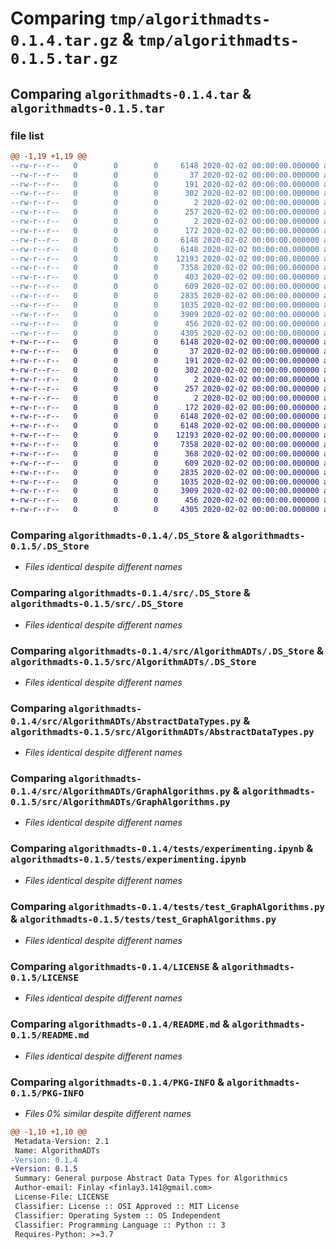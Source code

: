 # Comparing `tmp/algorithmadts-0.1.4.tar.gz` & `tmp/algorithmadts-0.1.5.tar.gz`

## Comparing `algorithmadts-0.1.4.tar` & `algorithmadts-0.1.5.tar`

### file list

```diff
@@ -1,19 +1,19 @@
--rw-r--r--   0        0        0     6148 2020-02-02 00:00:00.000000 algorithmadts-0.1.4/.DS_Store
--rw-r--r--   0        0        0       37 2020-02-02 00:00:00.000000 algorithmadts-0.1.4/.pytest_cache/.gitignore
--rw-r--r--   0        0        0      191 2020-02-02 00:00:00.000000 algorithmadts-0.1.4/.pytest_cache/CACHEDIR.TAG
--rw-r--r--   0        0        0      302 2020-02-02 00:00:00.000000 algorithmadts-0.1.4/.pytest_cache/README.md
--rw-r--r--   0        0        0        2 2020-02-02 00:00:00.000000 algorithmadts-0.1.4/.pytest_cache/v/cache/lastfailed
--rw-r--r--   0        0        0      257 2020-02-02 00:00:00.000000 algorithmadts-0.1.4/.pytest_cache/v/cache/nodeids
--rw-r--r--   0        0        0        2 2020-02-02 00:00:00.000000 algorithmadts-0.1.4/.pytest_cache/v/cache/stepwise
--rw-r--r--   0        0        0      172 2020-02-02 00:00:00.000000 algorithmadts-0.1.4/.vscode/settings.json
--rw-r--r--   0        0        0     6148 2020-02-02 00:00:00.000000 algorithmadts-0.1.4/src/.DS_Store
--rw-r--r--   0        0        0     6148 2020-02-02 00:00:00.000000 algorithmadts-0.1.4/src/AlgorithmADTs/.DS_Store
--rw-r--r--   0        0        0    12193 2020-02-02 00:00:00.000000 algorithmadts-0.1.4/src/AlgorithmADTs/AbstractDataTypes.py
--rw-r--r--   0        0        0     7358 2020-02-02 00:00:00.000000 algorithmadts-0.1.4/src/AlgorithmADTs/GraphAlgorithms.py
--rw-r--r--   0        0        0      403 2020-02-02 00:00:00.000000 algorithmadts-0.1.4/src/AlgorithmADTs/__init__.py
--rw-r--r--   0        0        0      609 2020-02-02 00:00:00.000000 algorithmadts-0.1.4/tests/experimenting.ipynb
--rw-r--r--   0        0        0     2835 2020-02-02 00:00:00.000000 algorithmadts-0.1.4/tests/test_GraphAlgorithms.py
--rw-r--r--   0        0        0     1035 2020-02-02 00:00:00.000000 algorithmadts-0.1.4/LICENSE
--rw-r--r--   0        0        0     3909 2020-02-02 00:00:00.000000 algorithmadts-0.1.4/README.md
--rw-r--r--   0        0        0      456 2020-02-02 00:00:00.000000 algorithmadts-0.1.4/pyproject.toml
--rw-r--r--   0        0        0     4305 2020-02-02 00:00:00.000000 algorithmadts-0.1.4/PKG-INFO
+-rw-r--r--   0        0        0     6148 2020-02-02 00:00:00.000000 algorithmadts-0.1.5/.DS_Store
+-rw-r--r--   0        0        0       37 2020-02-02 00:00:00.000000 algorithmadts-0.1.5/.pytest_cache/.gitignore
+-rw-r--r--   0        0        0      191 2020-02-02 00:00:00.000000 algorithmadts-0.1.5/.pytest_cache/CACHEDIR.TAG
+-rw-r--r--   0        0        0      302 2020-02-02 00:00:00.000000 algorithmadts-0.1.5/.pytest_cache/README.md
+-rw-r--r--   0        0        0        2 2020-02-02 00:00:00.000000 algorithmadts-0.1.5/.pytest_cache/v/cache/lastfailed
+-rw-r--r--   0        0        0      257 2020-02-02 00:00:00.000000 algorithmadts-0.1.5/.pytest_cache/v/cache/nodeids
+-rw-r--r--   0        0        0        2 2020-02-02 00:00:00.000000 algorithmadts-0.1.5/.pytest_cache/v/cache/stepwise
+-rw-r--r--   0        0        0      172 2020-02-02 00:00:00.000000 algorithmadts-0.1.5/.vscode/settings.json
+-rw-r--r--   0        0        0     6148 2020-02-02 00:00:00.000000 algorithmadts-0.1.5/src/.DS_Store
+-rw-r--r--   0        0        0     6148 2020-02-02 00:00:00.000000 algorithmadts-0.1.5/src/AlgorithmADTs/.DS_Store
+-rw-r--r--   0        0        0    12193 2020-02-02 00:00:00.000000 algorithmadts-0.1.5/src/AlgorithmADTs/AbstractDataTypes.py
+-rw-r--r--   0        0        0     7358 2020-02-02 00:00:00.000000 algorithmadts-0.1.5/src/AlgorithmADTs/GraphAlgorithms.py
+-rw-r--r--   0        0        0      368 2020-02-02 00:00:00.000000 algorithmadts-0.1.5/src/AlgorithmADTs/__init__.py
+-rw-r--r--   0        0        0      609 2020-02-02 00:00:00.000000 algorithmadts-0.1.5/tests/experimenting.ipynb
+-rw-r--r--   0        0        0     2835 2020-02-02 00:00:00.000000 algorithmadts-0.1.5/tests/test_GraphAlgorithms.py
+-rw-r--r--   0        0        0     1035 2020-02-02 00:00:00.000000 algorithmadts-0.1.5/LICENSE
+-rw-r--r--   0        0        0     3909 2020-02-02 00:00:00.000000 algorithmadts-0.1.5/README.md
+-rw-r--r--   0        0        0      456 2020-02-02 00:00:00.000000 algorithmadts-0.1.5/pyproject.toml
+-rw-r--r--   0        0        0     4305 2020-02-02 00:00:00.000000 algorithmadts-0.1.5/PKG-INFO
```

### Comparing `algorithmadts-0.1.4/.DS_Store` & `algorithmadts-0.1.5/.DS_Store`

 * *Files identical despite different names*

### Comparing `algorithmadts-0.1.4/src/.DS_Store` & `algorithmadts-0.1.5/src/.DS_Store`

 * *Files identical despite different names*

### Comparing `algorithmadts-0.1.4/src/AlgorithmADTs/.DS_Store` & `algorithmadts-0.1.5/src/AlgorithmADTs/.DS_Store`

 * *Files identical despite different names*

### Comparing `algorithmadts-0.1.4/src/AlgorithmADTs/AbstractDataTypes.py` & `algorithmadts-0.1.5/src/AlgorithmADTs/AbstractDataTypes.py`

 * *Files identical despite different names*

### Comparing `algorithmadts-0.1.4/src/AlgorithmADTs/GraphAlgorithms.py` & `algorithmadts-0.1.5/src/AlgorithmADTs/GraphAlgorithms.py`

 * *Files identical despite different names*

### Comparing `algorithmadts-0.1.4/tests/experimenting.ipynb` & `algorithmadts-0.1.5/tests/experimenting.ipynb`

 * *Files identical despite different names*

### Comparing `algorithmadts-0.1.4/tests/test_GraphAlgorithms.py` & `algorithmadts-0.1.5/tests/test_GraphAlgorithms.py`

 * *Files identical despite different names*

### Comparing `algorithmadts-0.1.4/LICENSE` & `algorithmadts-0.1.5/LICENSE`

 * *Files identical despite different names*

### Comparing `algorithmadts-0.1.4/README.md` & `algorithmadts-0.1.5/README.md`

 * *Files identical despite different names*

### Comparing `algorithmadts-0.1.4/PKG-INFO` & `algorithmadts-0.1.5/PKG-INFO`

 * *Files 0% similar despite different names*

```diff
@@ -1,10 +1,10 @@
 Metadata-Version: 2.1
 Name: AlgorithmADTs
-Version: 0.1.4
+Version: 0.1.5
 Summary: General purpose Abstract Data Types for Algorithmics
 Author-email: Finlay <finlay3.141@gmail.com>
 License-File: LICENSE
 Classifier: License :: OSI Approved :: MIT License
 Classifier: Operating System :: OS Independent
 Classifier: Programming Language :: Python :: 3
 Requires-Python: >=3.7
```

